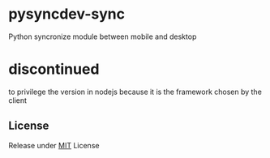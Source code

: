 # pysyncdev-sync
Python syncronize module between mobile and desktop

# discontinued 
to privilege the version in nodejs because it is the framework chosen by the client

## License

Release under [MIT](LICENSE) License
